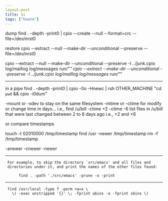 ```yaml
---
layout:post
title: $i
tags: ["howto"]
---
```


dump
find . -depth -print0 | cpio --create --null --format=crc --file=/dev/nrst0

restore
cpio --extract --null --make-dir --unconditional --preserve --file=/dev/nrst0

cpio --extract --null --make-dir --unconditional --preserve -I ../junk.cpio log/maillog log/messages run/"*"
cpio --extract --make-dir --unconditional --preserve -I ../junk.cpio log/maillog log/messages run/"*"

--------------
in a pipe
find . -depth -print0 | cpio -0o -Hnewc | rsh OTHER_MACHINE "cd `pwd` && cpio -i0dum"

-mount or -xdev to stay on the same filesystem
-mtime or -ctime for modify or change time in days...
i.e., find /u/bill -ctime +2 -ctime -6
list files in /u/bill that were last changed between 2 to 6 days ago
i.e., >2 and <6


or compare timestamps

touch -t 02010000 /tmp/timestamp
find /usr -newer /tmp/timestamp
rm -f /tmp/timestamp

-anewer -cnewer -newer


-------------------
     For example, to skip the directory `src/emacs' and all files and
     directories under it, and print the names of the other files found:

          find . -path './src/emacs' -prune -o -print


-----------------
     find /usr/local -type f -perm +a=x \
       \( -exec unstripped '{}' \; -fprint ubins -o -fprint sbins \)





